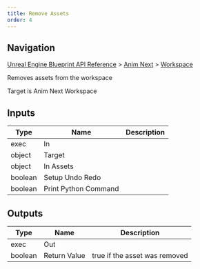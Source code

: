 ```yaml
---
title: Remove Assets
order: 4
---
```

## Navigation

[Unreal Engine Blueprint API Reference](https://dev.epicgames.com/documentation/en-us/unreal-engine/BlueprintAPI) > [Anim Next](https://dev.epicgames.com/documentation/en-us/unreal-engine/BlueprintAPI/AnimNext) > [Workspace](https://dev.epicgames.com/documentation/en-us/unreal-engine/BlueprintAPI/AnimNext/Workspace)

Removes assets from the workspace

Target is Anim Next Workspace

## Inputs

| Type | Name | Description |
| --- | --- | --- |
| exec | In |  |
| object | Target |  |
| object | In Assets |  |
| boolean | Setup Undo Redo |  |
| boolean | Print Python Command |  |

## Outputs

| Type | Name | Description |
| --- | --- | --- |
| exec | Out |  |
| boolean | Return Value | true if the asset was removed |
